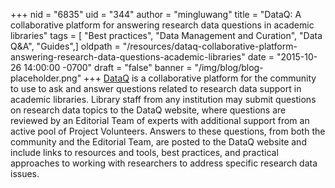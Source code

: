 +++
nid = "6835"
uid = "344"
author = "mingluwang"
title = "DataQ: A collaborative platform for answering research data questions in academic libraries"
tags = [ "Best practices", "Data Management and Curation", "Data Q&A", "Guides",]
oldpath = "/resources/dataq-collaborative-platform-answering-research-data-questions-academic-libraries"
date = "2015-10-26 14:00:00 -0700"
draft = "false"
banner = "/img/blog/blog-placeholder.png"
+++
[DataQ](http://researchdataq.org/) is a collaborative platform for the
community to use to ask and answer questions related to research data
support in academic libraries. Library staff from any institution may
submit questions on research data topics to the DataQ website, where
questions are reviewed by an Editorial Team of experts with additional
support from an active pool of Project Volunteers. Answers to these
questions, from both the community and the Editorial Team, are posted to
the DataQ website and include links to resources and tools, best
practices, and practical approaches to working with researchers to
address specific research data issues. 
